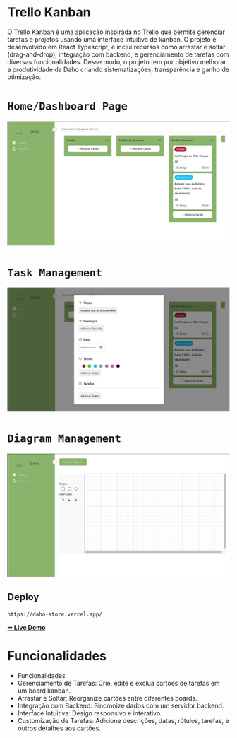 # Trello Kanban


O Trello Kanban é uma aplicação inspirada no Trello que permite gerenciar tarefas e projetos usando uma interface intuitiva de kanban. O projeto é desenvolvido em React Typescript, e inclui recursos como arrastar e soltar (drag-and-drop), integração com backend, e gerenciamento de tarefas com diversas funcionalidades. Desse modo, o projeto tem por objetivo melhorar a produtividade da Daho criando sistematizações, transparência e ganho de otimização.

# `Home/Dashboard Page`

![alt text](screenshots/captura-de-tela-1.png)

# `Task Management`

![alt text](screenshots/captura-de-tela-3.png)

# `Diagram Management`

![alt text](screenshots/captura-de-tela-2..png)

## Deploy

`https://daho-store.vercel.app/`

<a href="https://codewithsadee.github.io/grilli/"><strong>➥ Live Demo</strong></a>


# Funcionalidades

- Funcionalidades
- Gerenciamento de Tarefas: Crie, edite e exclua cartões de tarefas em um board kanban.
- Arrastar e Soltar: Reorganize cartões entre diferentes boards.
- Integração com Backend: Sincronize dados com um servidor backend.
- Interface Intuitiva: Design responsivo e interativo.
- Customização de Tarefas: Adicione descrições, datas, rótulos, tarefas, e outros detalhes aos cartões.
